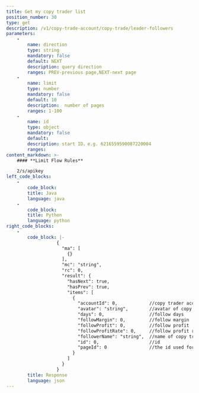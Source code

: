 ```yaml
---
title: Get my copy trader list
position_number: 30
type: get
description: /v1/copy-trade-account/copy-trade/leader-followers
parameters:
    -
        name: direction
        type: string
        mandatory: false
        default: NEXT
        description: query direction
        ranges: PREV-previous page,NEXT-next page
    -
        name: limit
        type: number
        mandatory: false
        default: 10
        description:  number of pages
        ranges: 1-100
    -
        name: id
        type: object
        mandatory: false
        default:
        description: start ID，e.g. 6216559590087220004
        ranges:
content_markdown: >-
    #### **Limit Flow Rules**

    2/s/apikey
left_code_blocks:
    -
        code_block:
        title: Java
        language: java
    -
        code_block:
        title: Python
        language: python
right_code_blocks:
    -
        code_block: |-
                   {
                     "ma": [
                       {}
                     ],
                     "mc": "string",
                     "rc": 0,
                     "result": {
                       "hasNext": true,
                       "hasPrev": true,
                       "items": [
                         {
                           "accountId": 0,            //copy trader account id
                           "avatar": "string",        //avatar of copy trader
                           "days": 0,                 //follow days
                           "followMargin": 0,         //follow margin
                           "followProfit": 0,         //follow profit
                           "followProfitRate": 0,     //follow profit rate
                           "followerName": "string",  //name of copy trader
                           "id": 0,                   //id
                           "pageId": 0                //the id used for pagination query
                         }
                       ]
                     }
                   }
        title: Response
        language: json
---
```

